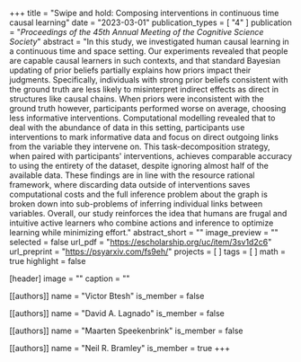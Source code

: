 +++
title = "Swipe and hold: Composing interventions in continuous time causal learning"
date = "2023-03-01"
publication_types = [ "4" ]
publication = "_Proceedings of the 45th Annual Meeting of the Cognitive Science Society_"
abstract = "In this study, we investigated human causal learning in a continuous time and space setting. Our experiments revealed that people are capable causal learners in such contexts, and that standard Bayesian updating of prior beliefs partially explains how priors impact their judgments. Specifically, individuals with strong prior beliefs consistent with the ground truth are less likely to misinterpret indirect effects as direct in structures like causal chains. When priors were inconsistent with the ground truth however, participants performed worse on average, choosing less informative interventions. Computational modelling revealed that to deal with the abundance of data in this setting, participants use interventions to mark informative data and focus on direct outgoing links from the variable they intervene on. This task-decomposition strategy, when paired with participants' interventions, achieves comparable accuracy to using the entirety of the dataset, despite ignoring almost half of the available data. These findings are in line with the resource rational framework, where discarding data outside of interventions saves computational costs and the full inference problem about the graph is broken down into sub-problems of inferring individual links between variables. Overall, our study reinforces the idea that humans are frugal and intuitive active learners who combine actions and inference to optimize learning while minimizing effort."
abstract_short = ""
image_preview = ""
selected = false
url_pdf = "https://escholarship.org/uc/item/3sv1d2c6"
url_preprint = "https://psyarxiv.com/fs9eh/"
projects = [ ]
tags = [ ]
math = true
highlight = false

[header]
image = ""
caption = ""

[[authors]]
name = "Victor Btesh"
is_member = false

[[authors]]
name = "David A. Lagnado"
is_member = false

[[authors]]
name = "Maarten Speekenbrink"
is_member = false

[[authors]]
name = "Neil R. Bramley"
is_member = true
+++

